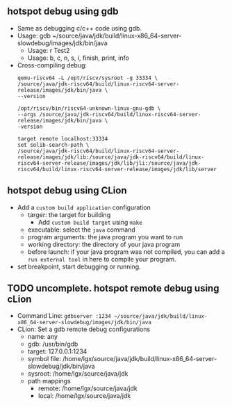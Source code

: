 ## hotspot debug using gdb
- Same as debugging c/c++ code using gdb.
- Usage: gdb ~/source/java/jdk/build/linux-x86_64-server-slowdebug/images/jdk/bin/java
	- Usage: r Test2
	- Usage: b, c, n, s, i, finish, print, info
- Cross-compiling debug:
  ```
  qemu-riscv64 -L /opt/riscv/sysroot -g 33334 \
  /source/java/jdk-riscv64/build/linux-riscv64-server-release/images/jdk/bin/java \
  --version

  /opt/riscv/bin/riscv64-unknown-linux-gnu-gdb \
  --args /source/java/jdk-riscv64/build/linux-riscv64-server-release/images/jdk/bin/java \
  -version

  target remote localhost:33334
  set solib-search-path \
  /source/java/jdk-riscv64/build/linux-riscv64-server-release/images/jdk/lib:/source/java/jdk-riscv64/build/linux-riscv64-server-release/images/jdk/lib/jli:/source/java/jdk-riscv64/build/linux-riscv64-server-release/images/jdk/lib/server
  ```


## hotspot debug using CLion
- Add a `custom build application` configuration
	- targer: the target for building
		- Add `custom build target` using `make`
	- executable: select the `java` command
	- program arguments: the java program you want to run
	- working directory: the directory of your java program
	- before launch: if your java program was not compiled, you can add a `run external tool` in here to compile your program.
- set breakpoint, start debugging or running.


## TODO uncomplete. hotspot remote debug using cLion
- Command Line: `gdbserver :1234 ~/source/java/jdk/build/linux-x86_64-server-slowdebug/images/jdk/bin/java`
- CLion: Set a gdb remote debug configurations
	- name: any
	- gdb: /usr/bin/gdb
	- target: 127.0.0.1:1234
	- symbol file: /home/lgx/source/java/jdk/build/linux-x86_64-server-slowdebug/jdk/bin/java
	- sysroot: /home/lgx/source/java/jdk
	- path mappings
		- remote: /home/lgx/source/java/jdk
		- local: /home/lgx/source/java/jdk

